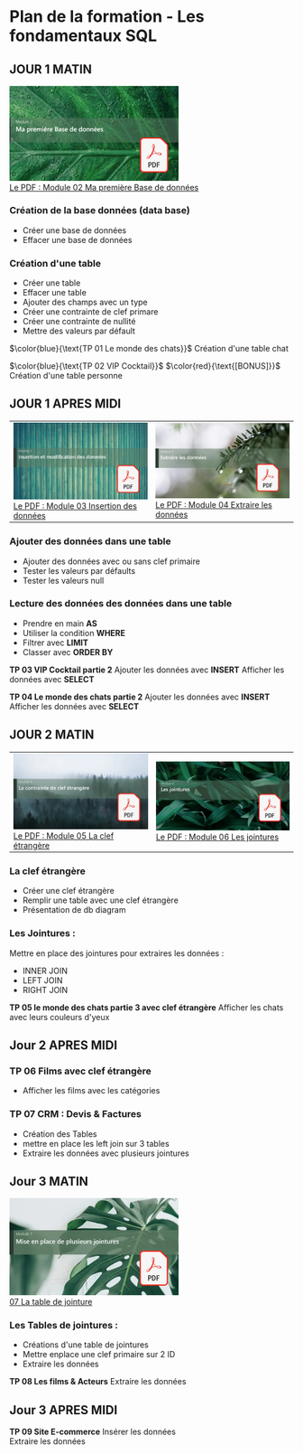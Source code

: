 # Plan de la formation - Les fondamentaux SQL

## JOUR 1 MATIN
<a href="./00 Les fichiers PDF - Supports de cours/02 Ma première Base de données.pdf">
  <img src="./img/mod/m2.webp" width="300">
</a>  
<br>
<a href="./00 Les fichiers PDF - Supports de cours/02 Ma première Base de données.pdf">
Le PDF : Module 02 Ma première Base de données
</a>  
<br>
  
### Création de la base données (data base)
- Créer une base de données  
- Effacer une base de données  
### Création d'une table
- Créer une table  
- Effacer une table  
- Ajouter des champs avec un type  
- Créer une contrainte de clef primare  
- Créer une contrainte de nullité  
- Mettre des valeurs par défault  

$\color{blue}{\text{TP 01 Le monde des chats}}$
Création d'une table chat 
  
$\color{blue}{\text{TP 02 VIP Cocktail}}$  $\color{red}{\text{[BONUS]}}$ 
Création d'une table personne
  


## JOUR 1 APRES MIDI
<table>
<tr>
<td>
<a href="./00 Les fichiers PDF - Supports de cours/03 Insertion des données.pdf">
  <img src="./img/mod/m3.webp" width="300">
</a>  
<br>
<a href="./00 Les fichiers PDF - Supports de cours/03 Insertion des données.pdf">
Le PDF : Module 03 Insertion des données
</a>  
</td>
<td>
<a href="./00 Les fichiers PDF - Supports de cours/04 Extraire les données.pdf">
  <img src="./img/mod/m4.webp" width="300">
</a>  
<br>
<a href="./00 Les fichiers PDF - Supports de cours/04 Extraire les données.pdf">
Le PDF : Module 04 Extraire les données
</a>  
</td>

</tr>
</table>

### Ajouter des données dans une table
- Ajouter des données avec ou sans clef primaire  
- Tester les valeurs par défaults  
- Tester les valeurs null  

### Lecture des données des données dans une table
- Prendre en main **AS**
- Utiliser la condition **WHERE**
- Filtrer avec **LIMIT**
- Classer avec **ORDER BY**

 **TP 03 VIP Cocktail partie 2**
Ajouter les données avec **INSERT**
Afficher les données avec **SELECT**

 **TP 04 Le monde des chats partie 2** 
Ajouter les données avec **INSERT**
Afficher les données avec **SELECT**

## JOUR 2 MATIN
<table>
<tr>
<td>
<a href="./00 Les fichiers PDF - Supports de cours/05 La clef étrangère.pdf">
  <img src="./img/mod/m5.webp" width="300">
</a>  
<br>
<a href="./00 Les fichiers PDF - Supports de cours/05 La clef étrangère.pdf">
Le PDF : Module 05 La clef étrangère
</a>
</td>
<td>
<a href="./00 Les fichiers PDF - Supports de cours/06 Les jointures.pdf">
  <img src="./img/mod/m6.webp" width="300">
</a>  
<br>
<a href="./00 Les fichiers PDF - Supports de cours/06 Les jointures.pdf">
Le PDF : Module 06 Les jointures
</a>
</td>
</tr>
</table>

### La clef étrangère
- Créer une clef étrangère  
- Remplir une table avec une clef étrangère  
- Présentation de db diagram    

### Les Jointures :
Mettre en place des jointures pour extraires les données :
- INNER JOIN  
- LEFT JOIN  
- RIGHT JOIN  
  
**TP 05 le monde des chats partie 3 avec clef étrangère**
Afficher les chats avec leurs couleurs d'yeux 

## Jour 2 APRES MIDI

  
### TP 06 Films  avec clef étrangère 
- Afficher les films avec les catégories

### TP 07 CRM : Devis & Factures 
- Création des Tables
- mettre en place les left join sur 3 tables  
- Extraire les données avec plusieurs jointures  

## Jour 3 MATIN
<a href="./00 Les fichiers PDF - Supports de cours/07 La table de jointure.pdf">
  <img src="./img/mod/m7.webp" width="300">
</a>  
<br>
<a href="./00 Les fichiers PDF - Supports de cours/07 La table de jointure.pdf">  
07 La table de jointure
</a>

### Les Tables de jointures :
- Créations d'une table de jointures
- Mettre enplace une clef primaire sur 2 ID
- Extraire les données  
  
**TP 08 Les films & Acteurs** Extraire les données  
## Jour 3 APRES MIDI

**TP 09 Site E-commerce**
Insérer les données  
Extraire les données  
